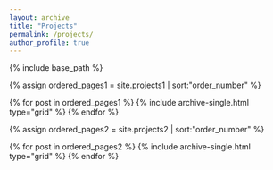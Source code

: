 ```yaml
---
layout: archive
title: "Projects"
permalink: /projects/
author_profile: true
---
```


{% include base_path %}


{% assign ordered_pages1 = site.projects1 | sort:"order_number" %}


{% for post in ordered_pages1 %} {% include archive-single.html type="grid" %} {% endfor %}

{% assign ordered_pages2 = site.projects2 | sort:"order_number" %}


{% for post in ordered_pages2 %} {% include archive-single.html type="grid" %} {% endfor %}